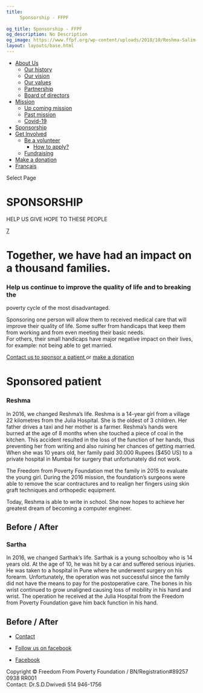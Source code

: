 ```yaml
---
title: 
     Sponsorship - FFPF
    
og_title: Sponsorship - FFPF
og_description: No Description
og_image: https://www.ffpf.org/wp-content/uploads/2018/10/Reshma-Salim-Sheikh-650x530-300x245.png
layout: layouts/base.html
---
```

[ ](/en/get-involved)

  * [ About Us ](/en/about-us)
    * [ Our history ](/en/about-us#history)
    * [ Our vision ](/en/about-us#vision)
    * [ Our values ](/en/about-us#values)
    * [ Partnership ](/en/about-us#partnership)
    * [ Board of directors ](/en/about-us#board)
  * [ Mission ](/en/mission)
    * [ Up coming mission ](/en/mission#up)
    * [ Past mission ](/en/mission#past)
    * [ Covid-19 ]( /en/article/2020/covid-19-en/)
  * [ Sponsorship ](/en/sponsorship)
  * [ Get Involved ](/en/get-involved)
    * [ Be a volunteer ](/en/get-involved#apply)
      * [ How to apply? ](/en/get-involved#apply)
    * [ Fundraising ](/en/get-involved#collecte)
  * [ Make a donation ](/en/donate/)
  * [ Français ](/fr/parrainage/)

[ ]( )

Select Page

#  SPONSORSHIP

HELP US GIVE HOPE TO THESE PEOPLE

[ 7  ](/en/sponsorship#)

#  Together, we have had an impact on a thousand families.

###  Help us continue to improve the quality of life and to breaking the
poverty cycle of the most disadvantaged.

Sponsoring one person will allow them to received medical care that will
improve their quality of life. Some suffer from handicaps that keep them from
working and from even meeting their basic needs.  
For others, their small handicaps have major negative impact on their lives,
for example: not being able to get married.

[ Contact us to sponsor a patient ](/en/contact/) or [ make a donation
](/en/donate/)

#  Sponsored patient

###  Reshma

In 2016, we changed Reshma’s life. Reshma is a 14-year girl from a village 22
kilometres from the Julia Hospital. She is the oldest of 3 children. Her
father drives a taxi and her mother is a farmer. Reshma’s hands were burned at
the age of 8 months when she touched a piece of coal in the kitchen. This
accident resulted in the loss of the function of her hands, thus preventing
her from writing and also ruining her chances of getting married. When she was
10 years old, her family paid 30.000 Rupees ($450 US) to a private hospital in
Mumbai for surgery that unfortunately did not work.

The Freedom from Poverty Foundation met the family in 2015 to evaluate the
young girl. During the 2016 mission, the foundation’s surgeons were able to
remove the scar contractures and to realign her fingers using skin graft
techniques and orthopedic equipment.

Today, Reshma is able to write in school. She now hopes to achieve her
greatest dream of becoming a computer engineer.

##  Before / After

###  Sartha

In 2016, we changed Sarthak’s life. Sarthak is a young schoolboy who is 14
years old. At the age of 10, he was hit by a car and suffered serious
injuries. He was taken to a hospital in Pune where he underwent surgery on his
forearm. Unfortunately, the operation was not successful since the family did
not have the means to pay for the postoperative care. The bones in his wrist
continued to grow unaligned causing loss of mobility in his hand and wrist.
The operation he received at the Julia Hospital from the Freedom from Poverty
Foundation gave him back function in his hand.

##  Before / After

  * [ Contact ](/en/contact/)
  * [ Follow us on facebook ](https://www.facebook.com/freedomfrompoverty/)

  * [ Facebook  ](https://www.facebook.com/freedomfrompoverty/)

Copyright © Freedom From Poverty Foundation / BN/Registration#89257 0938 RR001  
Contact: Dr.S.D.Dwivedi 514 946-1756

